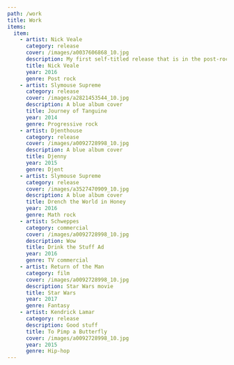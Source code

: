 ```yaml
---
path: /work
title: Work
items:
  item:
    - artist: Nick Veale
      category: release
      cover: /images/a0037606868_10.jpg
      description: My first self-titled release that is in the post-rock genre of music. I made a million dollars off of this one.
      title: Nick Veale
      year: 2016
      genre: Post rock
    - artist: Slymouse Supreme
      category: release
      cover: /images/a2821453544_10.jpg
      description: A blue album cover
      title: Journey of Tanguine
      year: 2014
      genre: Progressive rock
    - artist: Djenthouse
      category: release
      cover: /images/a0092728998_10.jpg
      description: A blue album cover
      title: Djenny
      year: 2015
      genre: Djent
    - artist: Slymouse Supreme
      category: release
      cover: /images/a3527470909_10.jpg
      description: A blue album cover
      title: Drench the World in Honey
      year: 2016
      genre: Math rock
    - artist: Schweppes
      category: commercial
      cover: /images/a0092728998_10.jpg
      description: Wow
      title: Drink the Stuff Ad
      year: 2016
      genre: TV commercial
    - artist: Return of the Man
      category: film
      cover: /images/a0092728998_10.jpg
      description: Star Wars movie
      title: Star Wars
      year: 2017
      genre: Fantasy
    - artist: Kendrick Lamar
      category: release
      description: Good stuff
      title: To Pimp a Butterfly
      cover: /images/a0092728998_10.jpg
      year: 2015
      genre: Hip-hop
---
```

